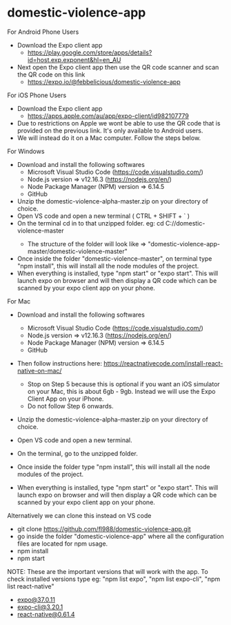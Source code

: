 # domestic-violence-app

For Android Phone Users
- Download the Expo client app
	- https://play.google.com/store/apps/details?id=host.exp.exponent&hl=en_AU
- Next open the Expo client app then use the QR code scanner and scan the QR code on this link 
	- https://expo.io/@febbelicious/domestic-violence-app


For iOS Phone Users
- Download the Expo client app
	- https://apps.apple.com/au/app/expo-client/id982107779
- Due to restrictions on Apple we wont be able to use the QR code that is provided on the previous link. It's only available to Android users.
- We will instead do it on a Mac computer. Follow the steps below.
	
	
For Windows
- Download and install the following softwares
	- Microsoft Visual Studio Code (https://code.visualstudio.com/)
	- Node.js version => v12.16.3 (https://nodejs.org/en/)
	- Node Package Manager (NPM) version => 6.14.5
	- GitHub
- Unzip the domestic-violence-alpha-master.zip on your directory of choice.
- Open VS code and open a new terminal ( CTRL + SHIFT + ` )
- On the terminal cd in to that unzipped folder. eg: cd C:/<User>/domestic-violence-master
	- The structure of the folder will look like => "domestic-violence-app-master/domestic-violence-master"
- Once inside the folder "domestic-violence-master", on terminal type "npm install", this will install all the node modules of the project.
- When everything is installed, type "npm start" or "expo start". This will launch expo on browser and will then display a QR code which can be scanned by your expo client app on your phone.


For Mac
- Download and install the following softwares
	- Microsoft Visual Studio Code (https://code.visualstudio.com/)
	- Node.js version => v12.16.3 (https://nodejs.org/en/)
	- Node Package Manager (NPM) version => 6.14.5
	- GitHub
- Then follow instructions here: https://reactnativecode.com/install-react-native-on-mac/
	- Stop on Step 5 because this is optional if you want an iOS simulator on your Mac, this is about 6gb - 9gb. Instead we will use the Expo Client App on your iPhone.
	- Do not follow Step 6 onwards.
	
- Unzip the domestic-violence-alpha-master.zip on your directory of choice.
- Open VS code and open a new terminal.
- On the terminal, go to the unzipped folder.
- Once inside the folder type "npm install", this will install all the node modules of the project.
- When everything is installed, type "npm start" or "expo start". This will launch expo on browser and will then display a QR code which can be scanned by your expo client app on your phone.


Alternatively we can clone this instead on VS code
- git clone https://github.com/fl988/domestic-violence-app.git
- go inside the folder "domestic-violence-app" where all the configuration files are located for npm usage.
- npm install
- npm start


NOTE: These are the important versions that will work with the app. To check installed versions type eg: "npm list expo", "npm list expo-cli", "npm list react-native"
- expo@37.0.11 
- expo-cli@3.20.1 
- react-native@0.61.4 
